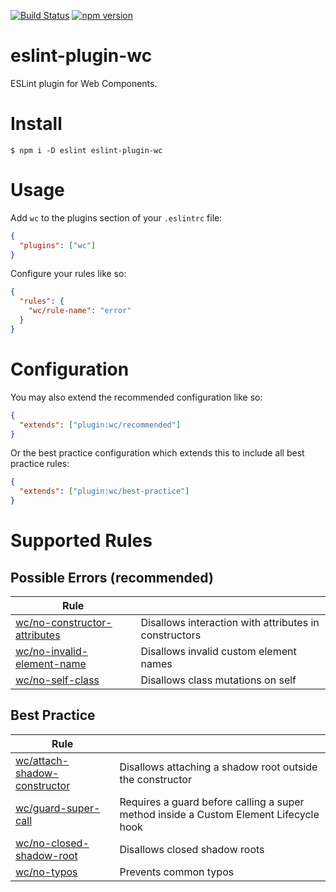 [![Build Status](https://travis-ci.com/43081j/eslint-plugin-wc.svg?branch=master)](https://travis-ci.com/43081j/eslint-plugin-wc)
[![npm version](https://img.shields.io/npm/v/eslint-plugin-wc.svg?style=flat)](https://npmjs.org/package/eslint-plugin-wc "View this project on npm")

# eslint-plugin-wc

ESLint plugin for Web Components.

# Install

```
$ npm i -D eslint eslint-plugin-wc
```

# Usage

Add `wc` to the plugins section of your `.eslintrc` file:

```json
{
  "plugins": ["wc"]
}
```

Configure your rules like so:

```json
{
  "rules": {
    "wc/rule-name": "error"
  }
}
```

# Configuration

You may also extend the recommended configuration like so:

```json
{
  "extends": ["plugin:wc/recommended"]
}
```

Or the best practice configuration which extends this to include all
best practice rules:

```json
{
  "extends": ["plugin:wc/best-practice"]
}
```

# Supported Rules

## Possible Errors (recommended)

| Rule                                                                    |                                                       |
| ----------------------------------------------------------------------- | ----------------------------------------------------- |
| [wc/no-constructor-attributes](docs/rules/no-constructor-attributes.md) | Disallows interaction with attributes in constructors |
| [wc/no-invalid-element-name](docs/rules/no-invalid-element-name.md)     | Disallows invalid custom element names                |
| [wc/no-self-class](docs/rules/no-self-class.md)                         | Disallows class mutations on self                     |

## Best Practice

| Rule                                                                    |                                                                                       |
| ----------------------------------------------------------------------- | ------------------------------------------------------------------------------------- |
| [wc/attach-shadow-constructor](docs/rules/attach-shadow-constructor.md) | Disallows attaching a shadow root outside the constructor                             |
| [wc/guard-super-call](docs/rules/guard-super-call.md)                   | Requires a guard before calling a super method inside a Custom Element Lifecycle hook |
| [wc/no-closed-shadow-root](docs/rules/no-closed-shadow-root.md)         | Disallows closed shadow roots                                                         |
| [wc/no-typos](docs/rules/no-typos.md)                                   | Prevents common typos                                                                 |
